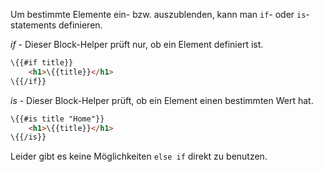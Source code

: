 Um bestimmte Elemente ein- bzw. auszublenden, kann man `if`- oder `is`-statements definieren.

*if* - Dieser Block-Helper prüft nur, ob ein Element definiert ist.
``` html
\{{#if title}}
	<h1>\{{title}}</h1>
\{{/if}}
```

*is* - Dieser Block-Helper prüft, ob ein Element einen bestimmten Wert hat.
``` html
\{{#is title "Home"}}
	<h1>\{{title}}</h1>
\{{/is}}
```

Leider gibt es keine Möglichkeiten `else if` direkt zu benutzen.